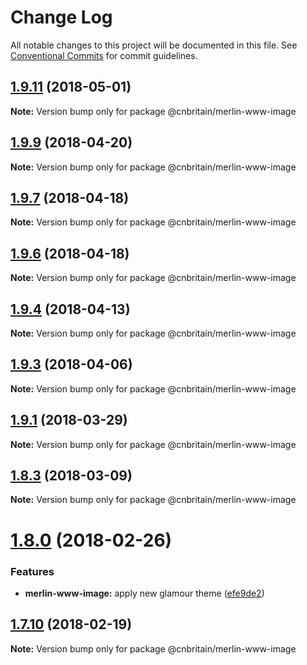 # Change Log

All notable changes to this project will be documented in this file.
See [Conventional Commits](https://conventionalcommits.org) for commit guidelines.

<a name="1.9.11"></a>
## [1.9.11](https://github.com/cnduk/merlin-www-components/compare/@cnbritain/merlin-www-image@1.9.10...@cnbritain/merlin-www-image@1.9.11) (2018-05-01)




**Note:** Version bump only for package @cnbritain/merlin-www-image

<a name="1.9.9"></a>
## [1.9.9](https://github.com/cnduk/merlin-www-components/compare/@cnbritain/merlin-www-image@1.9.8...@cnbritain/merlin-www-image@1.9.9) (2018-04-20)




**Note:** Version bump only for package @cnbritain/merlin-www-image

<a name="1.9.7"></a>
## [1.9.7](https://github.com/cnduk/merlin-www-components/compare/@cnbritain/merlin-www-image@1.9.6...@cnbritain/merlin-www-image@1.9.7) (2018-04-18)




**Note:** Version bump only for package @cnbritain/merlin-www-image

<a name="1.9.6"></a>
## [1.9.6](https://github.com/cnduk/merlin-www-components/compare/@cnbritain/merlin-www-image@1.9.5...@cnbritain/merlin-www-image@1.9.6) (2018-04-18)




**Note:** Version bump only for package @cnbritain/merlin-www-image

<a name="1.9.4"></a>
## [1.9.4](https://github.com/cnduk/merlin-www-components/compare/@cnbritain/merlin-www-image@1.9.3...@cnbritain/merlin-www-image@1.9.4) (2018-04-13)




**Note:** Version bump only for package @cnbritain/merlin-www-image

<a name="1.9.3"></a>
## [1.9.3](https://github.com/cnduk/merlin-www-components/compare/@cnbritain/merlin-www-image@1.9.2...@cnbritain/merlin-www-image@1.9.3) (2018-04-06)




**Note:** Version bump only for package @cnbritain/merlin-www-image

<a name="1.9.1"></a>
## [1.9.1](https://github.com/cnduk/merlin-www-components/compare/@cnbritain/merlin-www-image@1.9.0...@cnbritain/merlin-www-image@1.9.1) (2018-03-29)




**Note:** Version bump only for package @cnbritain/merlin-www-image

<a name="1.8.3"></a>
## [1.8.3](https://github.com/cnduk/merlin-www-components/compare/@cnbritain/merlin-www-image@1.8.2...@cnbritain/merlin-www-image@1.8.3) (2018-03-09)




**Note:** Version bump only for package @cnbritain/merlin-www-image

<a name="1.8.0"></a>
# [1.8.0](https://github.com/cnduk/merlin-www-components/compare/@cnbritain/merlin-www-image@1.7.14...@cnbritain/merlin-www-image@1.8.0) (2018-02-26)


### Features

* **merlin-www-image:** apply new glamour theme ([efe9de2](https://github.com/cnduk/merlin-www-components/commit/efe9de2))




<a name="1.7.10"></a>
## [1.7.10](https://github.com/cnduk/merlin-www-components/compare/@cnbritain/merlin-www-image@1.7.9...@cnbritain/merlin-www-image@1.7.10) (2018-02-19)




**Note:** Version bump only for package @cnbritain/merlin-www-image

